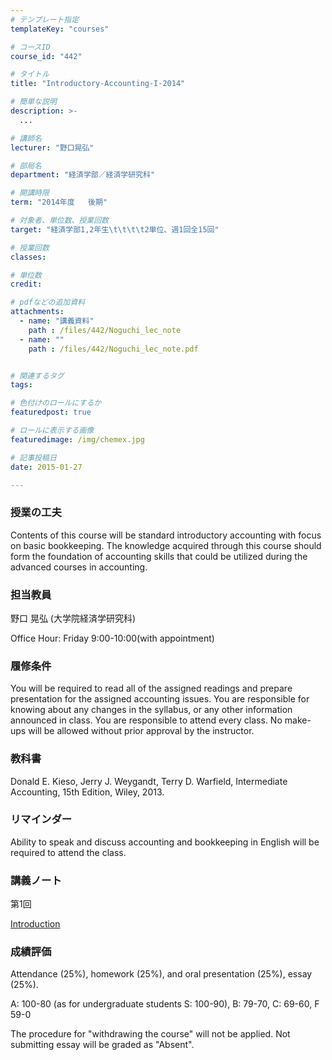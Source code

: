 ```yaml
---
# テンプレート指定
templateKey: "courses"

# コースID
course_id: "442"

# タイトル
title: "Introductory-Accounting-I-2014"

# 簡単な説明
description: >-
  ...

# 講師名
lecturer: "野口晃弘"

# 部局名
department: "経済学部／経済学研究科"

# 開講時限
term: "2014年度	後期"

# 対象者、単位数、授業回数
target: "経済学部1,2年生\t\t\t\t2単位、週1回全15回"

# 授業回数
classes: 

# 単位数
credit: 

# pdfなどの追加資料
attachments: 
  - name: "講義資料" 
    path : /files/442/Noguchi_lec_note
  - name: "" 
    path : /files/442/Noguchi_lec_note.pdf


# 関連するタグ
tags:

# 色付けのロールにするか
featuredpost: true

# ロールに表示する画像
featuredimage: /img/chemex.jpg

# 記事投稿日
date: 2015-01-27

---
```


### 授業の工夫

Contents of this course will be standard introductory accounting with focus on basic bookkeeping. The knowledge acquired through this course should form the foundation of accounting skills that could be utilized during the advanced courses in accounting.

### 担当教員

野口 晃弘 (大学院経済学研究科) 

Office Hour: Friday 9:00-10:00(with appointment)

### 履修条件

You will be required to read all of the assigned readings and prepare presentation for the assigned accounting issues. You are responsible for knowing about any changes in the syllabus, or any other information announced in class. You are responsible to attend every class. No make-ups will be allowed without prior approval by the instructor. 

### 教科書

Donald E. Kieso, Jerry J. Weygandt, Terry D. Warfield, Intermediate Accounting, 15th Edition, Wiley, 2013. 

### リマインダー

Ability to speak and discuss accounting and bookkeeping in English will be required to attend the class.

### 講義ノート

第1回


[Introduction](/files/442/Noguchi_lec_note.pdf) 

### 成績評価

Attendance (25%), homework (25%), and oral presentation (25%), essay (25%).

A: 100-80 (as for undergraduate students S: 100-90), B: 79-70, C: 69-60, F 59-0

The procedure for "withdrawing the course" will not be applied. Not submitting essay will be graded as "Absent".
